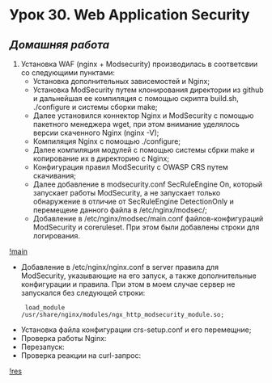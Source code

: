 # Урок 30. Web Application Security 

 ## ***Домашняя работа*** ##  
1) Установка WAF (nginx + Modsecurity) производилась в соответсвии со следующими пунктами:  
   * Установка дополнительных зависемостей и  Nginx;  
   * Установка ModSecurity путем клонирования директории из github и дальнейшая ее компиляция с помощью скрипта build.sh, ./configure и системы сборки make;  
   * Далее установился коннектор Nginx и ModSecurity с помощью пакетного менеджера wget, при этом внимание уделялось версии скаченного Nginx (nginx -V);  
   * Компиляция Nginx c помощью ./configure;  
   * Далее компиляция модулей с помощью системы сбрки make и копирование их в директорию с Nginx;  
   * Конфигурация правил ModSecurity с OWASP CRS путем скачивания;  
   * Далее добавление в modsecurity.conf SecRuleEngine On, который запускает работы ModSecurity, а не запускает только обнаружение в отличие от SecRuleEngine DetectionOnly и перемещеие данного файла в /etc/nginx/modsec/;  
   * Добавление в /etc/nginx/modsec/main.conf файлов-конфигураций ModSecurity и coreruleset. При этом были добавлены строки для логирования.

[!main](images/main.png)  

   * Добавление в /etc/nginx/nginx.conf в server правила для ModSecurity, указывающие на его запуск, а также дополнительные конфигурации и правила. При этом в моем случае сервер не запускался без следующей строки:
     ```
      load_module /usr/share/nginx/modules/ngx_http_modsecurity_module.so;
     ```
   * Установка файла конфигурации crs-setup.conf и его перемещние;
   * Проверка работы Nginx:
   * Перезапуск:
   * Проверка реакции на curl-запрос:  
     
   [!res](images/res.png)


